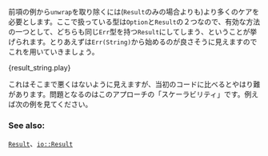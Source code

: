 <!-- Eliminating `unwrap` from the previous example requires more care. The two types in play
being `Option` and `Result`, one valid approach would be to convert both into a `Result`
with a common `Err` type. We will try it with `Err(String)` which seems like a nice first
approximation: -->
前項の例から`unwrap`を取り除くには(`Result`のみの場合よりも)より多くのケアを必要とします。ここで扱っている型は`Option`と`Result`の２つなので、有効な方法の一つとして、どちらも同じ`Err`型を持つ`Result`にしてしまう、ということが挙げられます。とりあえずは`Err(String)`から始めるのが良さそうに見えますのでこれを用いていきましょう。

{result_string.play}

<!-- This is not too bad but it is hardly as nice as the original (it can still be nicer but
we are not there yet). The question is, does this approach scale well. Consider the next
example. -->
これはそこまで悪くはないように見えますが、当初のコードに比べるとやはり難があります。問題となるのはこのアプローチの「スケーラビリティ」です。例えば次の例を見てください。

### See also:

[`Result`][result]、[`io::Result`][io_result]

[result]: http://doc.rust-lang.org/std/result/enum.Result.html
[io_result]: http://doc.rust-lang.org/std/io/type.Result.html
